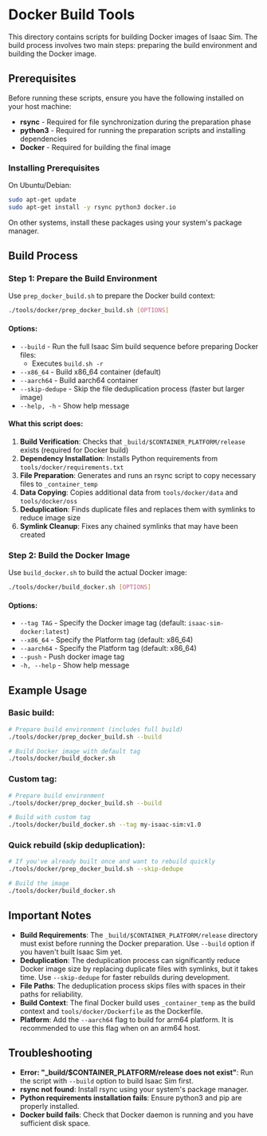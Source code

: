 # Docker Build Tools

This directory contains scripts for building Docker images of Isaac Sim. The build process involves two main steps: preparing the build environment and building the Docker image.

## Prerequisites

Before running these scripts, ensure you have the following installed on your host machine:

- **rsync** - Required for file synchronization during the preparation phase
- **python3** - Required for running the preparation scripts and installing dependencies
- **Docker** - Required for building the final image

### Installing Prerequisites

On Ubuntu/Debian:
```bash
sudo apt-get update
sudo apt-get install -y rsync python3 docker.io
```

On other systems, install these packages using your system's package manager.

## Build Process

### Step 1: Prepare the Build Environment

Use `prep_docker_build.sh` to prepare the Docker build context:

```bash
./tools/docker/prep_docker_build.sh [OPTIONS]
```

#### Options:
- `--build` - Run the full Isaac Sim build sequence before preparing Docker files:
  - Executes `build.sh -r`
- `--x86_64` - Build x86_64 container (default)
- `--aarch64` - Build aarch64 container
- `--skip-dedupe` - Skip the file deduplication process (faster but larger image)
- `--help, -h` - Show help message

#### What this script does:
1. **Build Verification**: Checks that `_build/$CONTAINER_PLATFORM/release` exists (required for Docker build)
2. **Dependency Installation**: Installs Python requirements from `tools/docker/requirements.txt`
3. **File Preparation**: Generates and runs an rsync script to copy necessary files to `_container_temp`
4. **Data Copying**: Copies additional data from `tools/docker/data` and `tools/docker/oss`
5. **Deduplication**: Finds duplicate files and replaces them with symlinks to reduce image size
6. **Symlink Cleanup**: Fixes any chained symlinks that may have been created

### Step 2: Build the Docker Image

Use `build_docker.sh` to build the actual Docker image:

```bash
./tools/docker/build_docker.sh [OPTIONS]
```

#### Options:
- `--tag TAG` - Specify the Docker image tag (default: `isaac-sim-docker:latest`)
- `--x86_64` - Specify the Platform tag (default: x86_64)
- `--aarch64` - Specify the Platform tag (default: x86_64)
- `--push` - Push docker image tag
- `-h, --help` - Show help message

## Example Usage

### Basic build:
```bash
# Prepare build environment (includes full build)
./tools/docker/prep_docker_build.sh --build

# Build Docker image with default tag
./tools/docker/build_docker.sh
```

### Custom tag:
```bash
# Prepare build environment
./tools/docker/prep_docker_build.sh --build

# Build with custom tag
./tools/docker/build_docker.sh --tag my-isaac-sim:v1.0
```

### Quick rebuild (skip deduplication):
```bash
# If you've already built once and want to rebuild quickly
./tools/docker/prep_docker_build.sh --skip-dedupe

# Build the image
./tools/docker/build_docker.sh
```

## Important Notes

- **Build Requirements**: The `_build/$CONTAINER_PLATFORM/release` directory must exist before running the Docker preparation. Use `--build` option if you haven't built Isaac Sim yet.
- **Deduplication**: The deduplication process can significantly reduce Docker image size by replacing duplicate files with symlinks, but it takes time. Use `--skip-dedupe` for faster rebuilds during development.
- **File Paths**: The deduplication process skips files with spaces in their paths for reliability.
- **Build Context**: The final Docker build uses `_container_temp` as the build context and `tools/docker/Dockerfile` as the Dockerfile.
- **Platform**: Add the `--aarch64` flag to build for arm64 platform. It is recommended to use this flag when on an arm64 host.

## Troubleshooting

- **Error: "_build/$CONTAINER_PLATFORM/release does not exist"**: Run the script with `--build` option to build Isaac Sim first.
- **rsync not found**: Install rsync using your system's package manager.
- **Python requirements installation fails**: Ensure python3 and pip are properly installed.
- **Docker build fails**: Check that Docker daemon is running and you have sufficient disk space.
